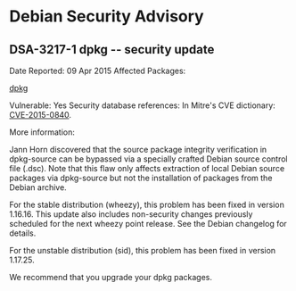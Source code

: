 
Debian Security Advisory
========================


DSA-3217-1 dpkg -- security update
----------------------------------



Date Reported:
09 Apr 2015
Affected Packages:

[dpkg](https://packages.debian.org/src:dpkg)

Vulnerable:
Yes
Security database references:
In Mitre's CVE dictionary: [CVE-2015-0840](https://security-tracker.debian.org/tracker/CVE-2015-0840).  

More information:

Jann Horn discovered that the source package integrity verification in
dpkg-source can be bypassed via a specially crafted Debian source
control file (.dsc). Note that this flaw only affects extraction of
local Debian source packages via dpkg-source but not the installation of
packages from the Debian archive.


For the stable distribution (wheezy), this problem has been fixed in
version 1.16.16. This update also includes non-security changes
previously scheduled for the next wheezy point release. See the Debian
changelog for details.


For the unstable distribution (sid), this problem has been fixed in
version 1.17.25.


We recommend that you upgrade your dpkg packages.





